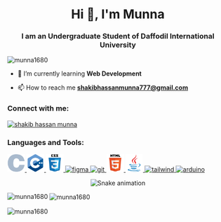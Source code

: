 <h1 align="center">Hi 👋, I'm Munna</h1>
<h3 align="center">I am an Undergraduate Student of Daffodil International University</h3>

<p align="left"> <img src="https://komarev.com/ghpvc/?username=munna1680&label=Profile%20views&color=0e75b6&style=flat" alt="munna1680" /> </p>


- 🌱 I’m currently learning **Web Development**

- 📫 How to reach me **shakibhassanmunna777@gmail.com**

<h3 align="left">Connect with me:</h3>
<p align="left">
<a href="https://linkedin.com/in/shakib hassan munna" target="blank"><img align="center" src="https://raw.githubusercontent.com/rahuldkjain/github-profile-readme-generator/master/src/images/icons/Social/linked-in-alt.svg" alt="shakib hassan munna" height="30" width="40" /></a>
</p>

<h3 align="left">Languages and Tools:</h3>
<center><p align="left"> <a href="https://www.cprogramming.com/" target="_blank" rel="noreferrer"> <img src="https://raw.githubusercontent.com/devicons/devicon/master/icons/c/c-original.svg" alt="c" width="40" height="40"/> </a> <a href="https://www.w3schools.com/cpp/" target="_blank" rel="noreferrer"> <img src="https://raw.githubusercontent.com/devicons/devicon/master/icons/cplusplus/cplusplus-original.svg" alt="cplusplus" width="40" height="40"/> </a> <a href="https://www.w3schools.com/css/" target="_blank" rel="noreferrer"> <img src="https://raw.githubusercontent.com/devicons/devicon/master/icons/css3/css3-original-wordmark.svg" alt="css3" width="40" height="40"/> </a> <a href="https://www.figma.com/" target="_blank" rel="noreferrer"> <img src="https://www.vectorlogo.zone/logos/figma/figma-icon.svg" alt="figma" width="40" height="40"/> </a> <a href="https://git-scm.com/" target="_blank" rel="noreferrer"> <img src="https://www.vectorlogo.zone/logos/git-scm/git-scm-icon.svg" alt="git" width="40" height="40"/> </a> <a href="https://www.w3.org/html/" target="_blank" rel="noreferrer"> <img src="https://raw.githubusercontent.com/devicons/devicon/master/icons/html5/html5-original-wordmark.svg" alt="html5" width="40" height="40"/> </a> <a href="https://www.java.com" target="_blank" rel="noreferrer"> <img src="https://raw.githubusercontent.com/devicons/devicon/master/icons/java/java-original.svg" alt="java" width="40" height="40"/> </a> <a href="https://tailwindcss.com/" target="_blank" rel="noreferrer"> <img src="https://www.vectorlogo.zone/logos/tailwindcss/tailwindcss-icon.svg" alt="tailwind" width="40" height="40"/> </a> <a href="https://www.arduino.cc/" target="_blank" rel="noreferrer"> <img src="https://cdn.worldvectorlogo.com/logos/arduino-1.svg" alt="arduino" width="40" height="40"/> </a> </p>
</center>

<div align="center">
  <img src="https://profile-readme-generator.com/assets/snake.svg" alt="Snake animation" />
</div>

<p><img align="left" src="https://github-readme-stats.vercel.app/api/top-langs?username=munna1680&show_icons=true&locale=en&layout=compact" alt="munna1680" /></p>

<p>&nbsp;<img align="center" src="https://github-readme-stats.vercel.app/api?username=munna1680&show_icons=true&locale=en" alt="munna1680" /></p>

<p><img align="center" src="https://github-readme-streak-stats.herokuapp.com/?user=munna1680&" alt="munna1680" /></p>
